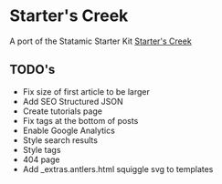 # Starter's Creek

A port of the Statamic Starter Kit [Starter's Creek](https://github.com/statamic/starter-kit-starters-creek)

## TODO's

- Fix size of first article to be larger
- Add SEO Structured JSON
- Create tutorials page
- Fix tags at the bottom of posts
- Enable Google Analytics
- Style search results
- Style tags
- 404 page
- Add \_extras.antlers.html squiggle svg to templates
